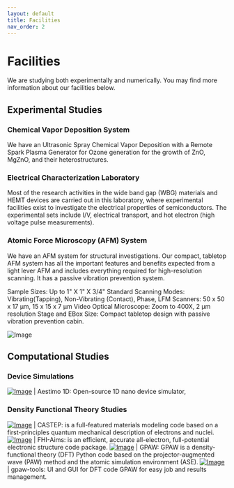 ```yaml
---
layout: default
title: Facilities
nav_order: 2
---
```


# Facilities

We are studying both experimentally and numerically. You may find more information about our facilities below.

## Experimental Studies

### Chemical Vapor Deposition System

We have an Ultrasonic Spray Chemical Vapor Deposition with a Remote Spark Plasma Generator for Ozone generation for the growth of ZnO, MgZnO, and their heterostructures.

### Electrical Characterization Laboratory

Most of the research activities in the wide band gap (WBG) materials and HEMT devices are carried out in this laboratory, where experimental facilities exist to investigate the electrical properties of semiconductors. The experimental sets include I/V, electrical transport, and hot electron (high voltage pulse measurements).


### Atomic Force Microscopy (AFM) System

We have an AFM system for structural investigations. Our compact, tabletop AFM system has all the important features and benefits expected from a light lever AFM and includes everything required for high-resolution scanning. It has a passive vibration prevention system.

Sample Sizes:	Up to 1" X 1" X 3/4"
Standard Scanning Modes:	Vibrating(Tapping), Non-Vibrating (Contact), Phase, LFM
Scanners:	50 x 50 x 17 µm, 15 x 15 x 7 µm
Video Optical Microscope:	Zoom to 400X, 2 µm resolution
Stage and EBox Size:	Compact tabletop design with passive vibration prevention cabin.

![Image](../../assets/images/afm.jpg)

## Computational Studies

### Device Simulations

[![Image](../../assets/images/aestimosmall.gif)](http://www.aestimosolver.org/) | Aestimo 1D: Open-source 1D nano device simulator,

### Density Functional Theory Studies

[![Image](../../assets/images/castep.png)](http://www.castep.org/) | CASTEP: is a full-featured materials modeling code based on a first-principles quantum mechanical description of electrons and nuclei.
[![Image](../../assets/images/fhiaims.png)](https://fhi-aims.org/) | FHI-Aims: is an efficient, accurate all-electron, full-potential electronic structure code package.
[![Image](../../assets/images/gpaw-logo.svg)](https://wiki.fysik.dtu.dk/gpaw/) | GPAW: GPAW is a density-functional theory (DFT) Python code based on the projector-augmented wave (PAW) method and the atomic simulation environment (ASE).
[![Image](../../assets/images/gpaw-tools.png)](https://www.lrgresearch.org/gpaw-tools/) | gpaw-tools: UI and GUI for DFT code GPAW for easy job and results management.

